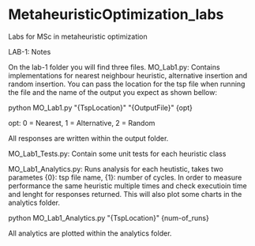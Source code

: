 # MetaheuristicOptimization_labs
Labs for MSc in metaheuristic optimization

LAB-1: Notes

On the lab-1 folder you will find three files.
MO_Lab1.py: Contains implementations for nearest neighbour heuristic, alternative insertion and random insertion. You can pass the location for the tsp file when running the file and the name of the output you expect as shown bellow:

python MO_Lab1.py "{TspLocation}" "{OutputFile}" {opt}

opt: 0 = Nearest, 1 = Alternative, 2 = Random

All responses are written within the output folder.

MO_Lab1_Tests.py: Contain some unit tests for each heuristic class 

MO_Lab1_Analytics.py: Runs analysis for each heutistic, takes two parametes {0}: tsp file name, {1}: number of cycles. In order to measure performance the same heuristic multiple times and check executioin time and lenght for responses returned. This will also plot some charts in the analytics folder.

python MO_Lab1_Analytics.py "{TspLocation}" {num-of_runs}

All analytics are plotted within the analytics folder.









